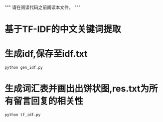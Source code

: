 """
    请在阅读代码之前阅读本文件。
"""

# 基于TF-IDF的中文关键词提取

# 生成idf,保存至idf.txt

    python gen_idf.py

# 生成词汇表并画出出饼状图,res.txt为所有留言回复的相关性
    python tf_idf.py

